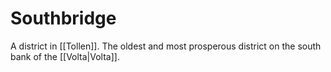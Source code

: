 # Southbridge

A district in [[Tollen]]. The oldest and most prosperous district on the south bank of the [[Volta|Volta]]. 